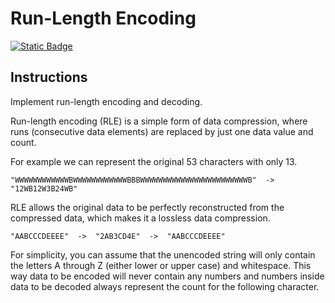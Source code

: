 # Run-Length Encoding
[![Static Badge](https://img.shields.io/badge/Link-To%20Exercise-blue)](https://exercism.org/tracks/python/exercises/run-length-encoding)

## Instructions

Implement run-length encoding and decoding.

Run-length encoding (RLE) is a simple form of data compression, where runs 
(consecutive data elements) are replaced by just one data value and count.

For example we can represent the original 53 characters with only 13.

```
"WWWWWWWWWWWWBWWWWWWWWWWWWBBBWWWWWWWWWWWWWWWWWWWWWWWWB"  ->  "12WB12W3B24WB"
```

RLE allows the original data to be perfectly reconstructed from the compressed 
data, which makes it a lossless data compression.

```
"AABCCCDEEEE"  ->  "2AB3CD4E"  ->  "AABCCCDEEEE"
```

For simplicity, you can assume that the unencoded string will only contain the 
letters A through Z (either lower or upper case) and whitespace. This way data 
to be encoded will never contain any numbers and numbers inside data to be 
decoded always represent the count for the following character.